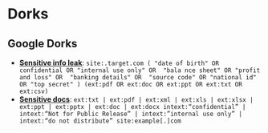 # Dorks 
## Google Dorks
- **[Sensitive info leak](https://x.com/darkshadow2bd/status/1964969875996299371)**: ```site:.target.com ( "date of birth" OR confidential OR "internal use only" OR  "bala nce sheet" OR "profit and loss" OR  "banking details" OR  "source code" OR "national id" OR "top secret" ) (ext:pdf OR ext:doc OR ext:ppt OR ext:txt OR ext:csv)```
- **[Sensitive docs](https://x.com/TakSec/status/1970887863987532089)**: ```ext:txt | ext:pdf | ext:xml | ext:xls | ext:xlsx | ext:ppt | ext:pptx | ext:doc | ext:docx
intext:“confidential” | intext:“Not for Public Release” | intext:”internal use only” | intext:“do not distribute” site:example[.]com```
